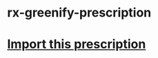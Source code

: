 # rx-greenify-prescription

# [Import this prescription](https://greenify.github.io/ohyooo/rx-greenify-prescription)
